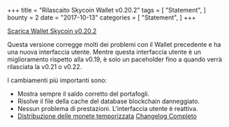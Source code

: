 +++
title = "Rilascaito Skycoin Wallet v0.20.2"
tags = [
    "Statement",
]
bounty = 2
date = "2017-10-13"
categories = [
    "Statement",
]
+++

[Scarica Wallet Skycoin v0.20.2](https://www.skycoin.net/downloads/)

Questa versione corregge molti dei problemi con il Wallet precedente e ha una nuova interfaccia utente.
Mentre questa interfaccia utente è un miglioramento rispetto alla v0.19, è solo un paceholder fino a quando
verrà rilasciata la v0.21 o v0.22.

I cambiamenti più importanti sono:

- Mostra sempre il saldo corretto del portafogli.
- Risolve il file della cache del database blockchain danneggiato.
- Nessun problema di prestazioni. L'interfaccia utente è reattiva.
- [Distribuzione delle monete temporizzata](/statement/skycoin-distribution-plan/#timelocked-distribution)
[Changelog Completo](https://github.com/skycoin/skycoin/blob/master/CHANGELOG.md#0200---2017-10-10)
